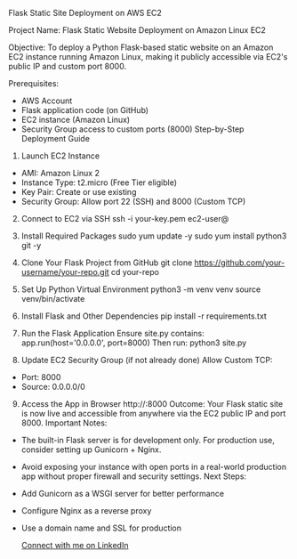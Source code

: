 Flask Static Site Deployment on AWS EC2

Project Name:
Flask Static Website Deployment on Amazon Linux EC2

Objective:
To deploy a Python Flask-based static website on an Amazon EC2 instance running Amazon Linux, making it publicly
accessible via EC2's public IP and custom port 8000.

Prerequisites:
- AWS Account
- Flask application code (on GitHub)
- EC2 instance (Amazon Linux)
- Security Group access to custom ports (8000)
Step-by-Step Deployment Guide

1. Launch EC2 Instance
- AMI: Amazon Linux 2
- Instance Type: t2.micro (Free Tier eligible)
- Key Pair: Create or use existing
- Security Group: Allow port 22 (SSH) and 8000 (Custom TCP)

2. Connect to EC2 via SSH
ssh -i your-key.pem ec2-user@<EC2-public-IP>

3. Install Required Packages
sudo yum update -y
sudo yum install python3 git -y

4. Clone Your Flask Project from GitHub
git clone https://github.com/your-username/your-repo.git
cd your-repo

5. Set Up Python Virtual Environment
python3 -m venv venv
source venv/bin/activate

6. Install Flask and Other Dependencies
pip install -r requirements.txt

7. Run the Flask Application
Ensure site.py contains:
app.run(host='0.0.0.0', port=8000)
Then run:
python3 site.py

8. Update EC2 Security Group (if not already done)
Allow Custom TCP:
- Port: 8000
- Source: 0.0.0.0/0

9. Access the App in Browser
http://<EC2-public-IP>:8000
Outcome:
Your Flask static site is now live and accessible from anywhere via the EC2 public IP and port 8000.
Important Notes:
- The built-in Flask server is for development only. For production use, consider setting up Gunicorn + Nginx.
- Avoid exposing your instance with open ports in a real-world production app without proper firewall and security settings.
Next Steps:
- Add Gunicorn as a WSGI server for better performance
- Configure Nginx as a reverse proxy
- Use a domain name and SSL for production

  [Connect with me on LinkedIn]( https://www.linkedin.com/in/bhagyashribobade/)

